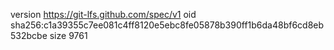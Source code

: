 version https://git-lfs.github.com/spec/v1
oid sha256:c1a39355c7ee081c4ff8120e5ebc8fe05878b390ff1b6da48bf6cd8eb532bcbe
size 9761
